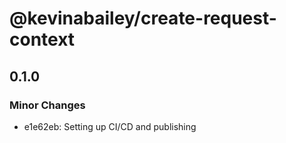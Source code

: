 # @kevinabailey/create-request-context

## 0.1.0

### Minor Changes

-   e1e62eb: Setting up CI/CD and publishing

